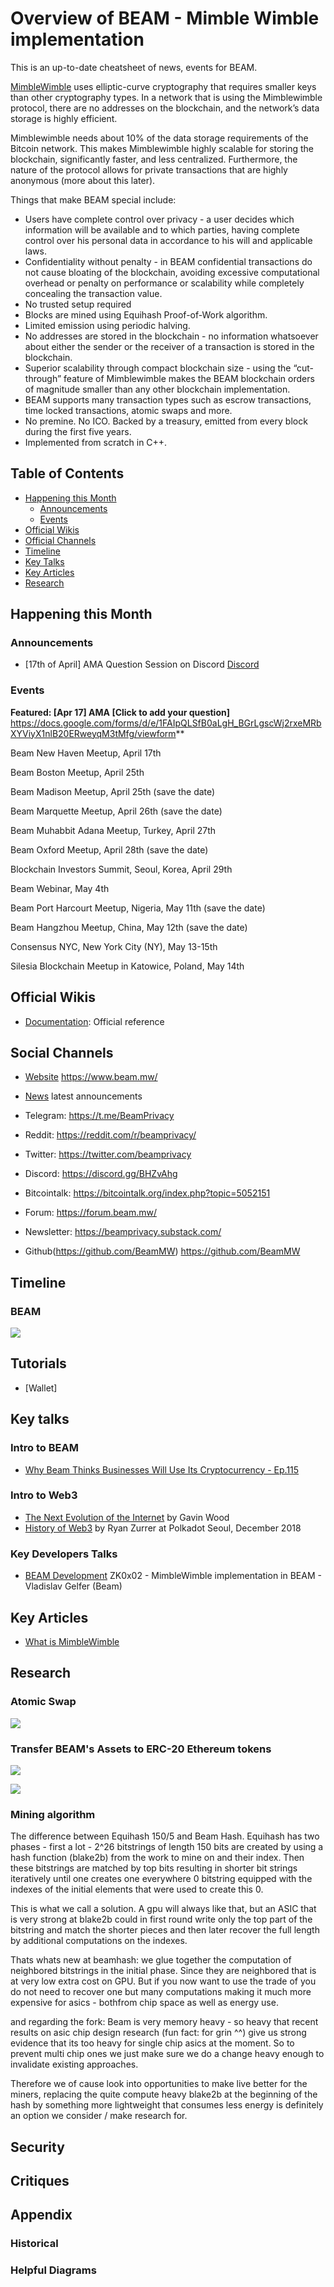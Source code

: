 # Overview of BEAM - Mimble Wimble implementation

This is an up-to-date cheatsheet of news, events for BEAM.

[MimbleWimble](https://github.com/BeamMW) uses elliptic-curve cryptography that requires smaller keys than other cryptography types. In a network that is using the Mimblewimble protocol, there are no addresses on the blockchain, and the network’s data storage is highly efficient.

Mimblewimble needs about 10% of the data storage requirements of the Bitcoin network. This makes Mimblewimble highly scalable for storing the blockchain, significantly faster, and less centralized. Furthermore, the nature of the protocol allows for private transactions that are highly anonymous (more about this later).

Things that make BEAM special include:

* Users have complete control over privacy - a user decides which information will be available and to which parties, having complete control over his personal data in accordance to his will and applicable laws.
* Confidentiality without penalty - in BEAM confidential transactions do not cause bloating of the blockchain, avoiding excessive computational overhead or penalty on performance or scalability while completely concealing the transaction value.
* No trusted setup required
* Blocks are mined using Equihash Proof-of-Work algorithm.
* Limited emission using periodic halving.
* No addresses are stored in the blockchain - no information whatsoever about either the sender or the receiver of a transaction is stored in the blockchain.
* Superior scalability through compact blockchain size - using the “cut-through” feature of Mimblewimble makes the BEAM blockchain orders of magnitude smaller than any other blockchain implementation.
* BEAM supports many transaction types such as escrow transactions, time locked transactions, atomic swaps and more.
* No premine. No ICO. Backed by a treasury, emitted from every block during the first five years.
* Implemented from scratch in C++.


## Table of Contents
* [Happening this Month](#Happening-this-Month)
    * [Announcements](#Announcements)
    * [Events](#Events)
* [Official Wikis](#Official-Wikis)
* [Official Channels](#Social-Channels)
* [Timeline](#Timeline)
* [Key Talks](#Key-talks)
* [Key Articles](#Key-Articles)
* [Research](#Research)


## Happening this Month
### Announcements
- [17th of April] AMA Question Session on Discord  [Discord](https://t.co/xsx1giisHq)


### Events
**Featured: [Apr 17] AMA [Click to add your question]** https://docs.google.com/forms/d/e/1FAIpQLSfB0aLgH_BGrLgscWj2rxeMRbXYViyX1nlB20ERweyqM3tMfg/viewform**

Beam New Haven Meetup, April 17th

Beam Boston Meetup, April 25th

Beam Madison Meetup, April 25th (save the date)

Beam Marquette Meetup, April 26th (save the date)

Beam Muhabbit Adana Meetup, Turkey, April 27th

Beam Oxford Meetup, April 28th (save the date)

Blockchain Investors Summit, Seoul, Korea, April 29th

Beam Webinar, May 4th

Beam Port Harcourt Meetup, Nigeria, May 11th (save the date)

Beam Hangzhou Meetup, China, May 12th (save the date)

Consensus NYC, New York City (NY), May 13-15th

Silesia Blockchain Meetup in Katowice, Poland, May 14th

## Official Wikis
- [Documentation](https://documentation.beam.mw/en/latest/): Official reference 


## Social Channels

- [Website](https://www.beam.mw/) https://www.beam.mw/

- [News](https://t.me/BeamNews) latest announcements

- Telegram: https://t.me/BeamPrivacy

- Reddit: https://reddit.com/r/beamprivacy/

- Twitter: https://twitter.com/beamprivacy

- Discord: https://discord.gg/BHZvAhg

- Bitcointalk: https://bitcointalk.org/index.php?topic=5052151

- Forum: https://forum.beam.mw/

- Newsletter: https://beamprivacy.substack.com/

- Github(https://github.com/BeamMW) https://github.com/BeamMW


## Timeline
### BEAM
![](https://raw.githubusercontent.com/TomaszWaszczyk/awesome-beam-mimble-wimble/master/pictures/roadmap-2019.png)


## Tutorials
- [Wallet]


## Key talks
### Intro to BEAM
* [Why Beam Thinks Businesses Will Use Its Cryptocurrency - Ep.115](https://www.youtube.com/watch?v=8S5U7HgBDIs)


### Intro to Web3
* [The Next Evolution of the Internet](https://www.youtube.com/watch?v=ouMK-Q9S7cc) by Gavin Wood
* [History of Web3](https://www.youtube.com/watch?v=JAyw7FWXncE) by Ryan Zurrer at Polkadot Seoul, December 2018


### Key Developers Talks

* [BEAM Development](https://www.youtube.com/watch?v=EX9jQg9tuQc) ZK0x02 - MimbleWimble implementation in BEAM - Vladislav Gelfer (Beam)


## Key Articles
- [What is MimbleWimble](https://cryptopotato.com/what-is-mimblewimble-the-complete-beginners-guide/)


## Research
### Atomic Swap

<img src="https://github.com/TomaszWaszczyk/awesome-beam-mimble-wimble/blob/master/pictures/Swap_Diagram.svg">

### Transfer BEAM's Assets to ERC-20 Ethereum tokens

![](https://github.com/TomaszWaszczyk/awesome-beam-mimble-wimble/blob/master/pictures/2019-03-20_17.37.14.jpg)

![](https://github.com/TomaszWaszczyk/awesome-beam-mimble-wimble/blob/master/pictures/2019-03-20_17.37.21.jpg)

### Mining algorithm

The difference between Equihash 150/5 and Beam Hash.
Equihash has two phases - first a lot - 2^26 bitstrings of length 150 bits are created by using a hash function (blake2b) from the work to mine on and their index. 
Then these bitstrings are matched by top bits resulting in shorter bit strings iteratively until one creates one everywhere 0 bitstring equipped with the indexes of the initial elements that were used to create this 0.

This is what we call a solution. A gpu will always like that, but an ASIC that is very strong at blake2b could in first round write only the top part of the bitstring and match the shorter pieces  and then later recover the full length by additional computations on the indexes. 

Thats whats new at beamhash: we glue together the computation of neighbored bitstrings in the initial phase. Since they are neighbored that is at very low extra cost on GPU. But if you now want to use the trade of you do not need to recover one but many computations making it much more expensive for asics - bothfrom chip space as well as energy use.

and regarding the fork: 
Beam is very memory heavy - so heavy that recent results on asic chip design research (fun fact: for grin ^^) give us strong evidence that its too heavy for single chip asics at the moment. So to prevent multi chip ones we just make sure we do a change heavy enough to invalidate existing approaches. 

Therefore we of cause look into opportunities to make live better for the miners, replacing the quite compute heavy blake2b at the beginning of the hash by something more lightweight that consumes less energy is definitely an option we consider / make research for.

## Security
## Critiques
## Appendix
### Historical

### Helpful Diagrams

